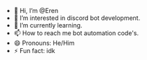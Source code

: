 - 👋 Hi, I’m @Eren
- 👀 I’m interested in discord bot development.
- 🌱 I’m currently learning.
- 📫 How to reach me bot automation code's.
- 😄 Pronouns: He/Him
- ⚡ Fun fact: idk

<!---
Eren1O/Eren1O is a ✨ special ✨ repository because its `README.md` (this file) appears on your GitHub profile.
You can click the Preview link to take a look at your changes.
--->
